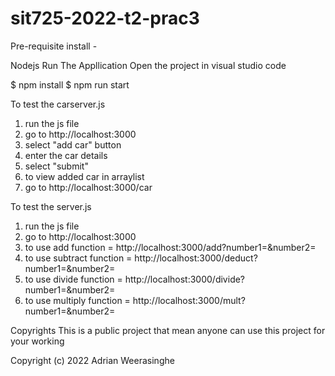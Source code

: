 # sit725-2022-t2-prac3

Pre-requisite install -

Nodejs
Run The Appllication
Open the project in visual studio code

$ npm install
$ npm run start

To test the carserver.js

1. run the js file
2. go to http://localhost:3000
3. select "add car" button
4. enter the car details
5. select "submit"
6. to view added car in arraylist
7. go to http://localhost:3000/car

To test the server.js

1. run the js file
2. go to http://localhost:3000
3. to use add function = http://localhost:3000/add?number1=&number2=
4. to use subtract function = http://localhost:3000/deduct?number1=&number2=
5. to use divide function = http://localhost:3000/divide?number1=&number2=
6. to use multiply function = http://localhost:3000/mult?number1=&number2=

Copyrights
This is a public project that mean anyone can use this project for your working

Copyright (c) 2022 Adrian Weerasinghe

